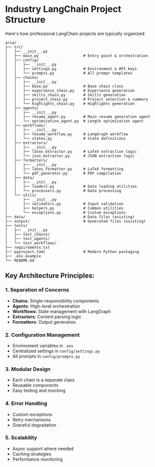 # Industry LangChain Project Structure

Here's how professional LangChain projects are typically organized:

```
aria/
├── src/
│   ├── __init__.py
│   ├── main.py                    # Entry point & orchestration
│   ├── config/
│   │   ├── __init__.py
│   │   ├── settings.py            # Environment & API keys
│   │   └── prompts.py             # All prompt templates
│   ├── chains/
│   │   ├── __init__.py
│   │   ├── base.py                # Base chain class
│   │   ├── experience_chain.py    # Experience generation
│   │   ├── skills_chain.py        # Skills generation
│   │   ├── project_chain.py       # Project selection & summary
│   │   └── highlights_chain.py    # Highlights generation
│   ├── agents/
│   │   ├── __init__.py
│   │   ├── resume_agent.py        # Main resume generation agent
│   │   └── optimization_agent.py  # Length optimization agent
│   ├── workflows/
│   │   ├── __init__.py
│   │   ├── resume_workflow.py     # LangGraph workflow
│   │   └── states.py              # State definitions
│   ├── extractors/
│   │   ├── __init__.py
│   │   ├── latex_extractor.py     # LaTeX extraction logic
│   │   └── json_extractor.py      # JSON extraction logic
│   ├── formatters/
│   │   ├── __init__.py
│   │   ├── latex_formatter.py     # LaTeX formatting
│   │   └── pdf_generator.py       # PDF compilation
│   ├── data/
│   │   ├── __init__.py
│   │   ├── loaders.py             # Data loading utilities
│   │   └── processors.py          # Data processing
│   └── utils/
│       ├── __init__.py
│       ├── validators.py          # Input validation
│       ├── helpers.py             # Common utilities
│       └── exceptions.py          # Custom exceptions
├── data/                          # Data files (existing)
├── output/                        # Generated files (existing)
├── tests/
│   ├── __init__.py
│   ├── test_chains/
│   ├── test_agents/
│   └── test_workflows/
├── requirements.txt
├── pyproject.toml                 # Modern Python packaging
├── .env.example
└── README.md
```

## Key Architecture Principles:

### 1. **Separation of Concerns**
- **Chains**: Single-responsibility components
- **Agents**: High-level orchestration
- **Workflows**: State management with LangGraph
- **Extractors**: Content parsing logic
- **Formatters**: Output generation

### 2. **Configuration Management**
- Environment variables in `.env`
- Centralized settings in `config/settings.py`
- All prompts in `config/prompts.py`

### 3. **Modular Design**
- Each chain is a separate class
- Reusable components
- Easy testing and mocking

### 4. **Error Handling**
- Custom exceptions
- Retry mechanisms
- Graceful degradation

### 5. **Scalability**
- Async support where needed
- Caching strategies
- Performance monitoring